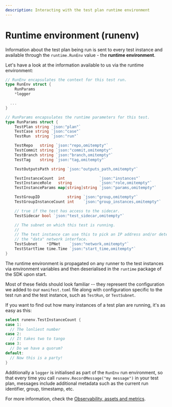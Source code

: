 ```yaml
---
description: Interacting with the test plan runtime environment
---
```


# Runtime environment \(runenv\)

Information about the test plan being run is sent to every test instance and available through the `runtime.RunEnv` value - the **runtime environment**.

Let's have a look at the information available to us via the runtime environment:

```go
// RunEnv encapsulates the context for this test run.
type RunEnv struct {
	RunParams
	*logger

  ...
}

// RunParams encapsulates the runtime parameters for this test.
type RunParams struct {
	TestPlan string `json:"plan"`
	TestCase string `json:"case"`
	TestRun  string `json:"run"`

	TestRepo   string `json:"repo,omitempty"`
	TestCommit string `json:"commit,omitempty"`
	TestBranch string `json:"branch,omitempty"`
	TestTag    string `json:"tag,omitempty"`

	TestOutputsPath string `json:"outputs_path,omitempty"`

	TestInstanceCount  int               `json:"instances"`
	TestInstanceRole   string            `json:"role,omitempty"`
	TestInstanceParams map[string]string `json:"params,omitempty"`

	TestGroupID            string `json:"group,omitempty"`
	TestGroupInstanceCount int    `json:"group_instances,omitempty"`

	// true if the test has access to the sidecar.
	TestSidecar bool `json:"test_sidecar,omitempty"`

	// The subnet on which this test is running.
	//
	// The test instance can use this to pick an IP address and/or determine
	// the "data" network interface.
	TestSubnet    *IPNet    `json:"network,omitempty"`
	TestStartTime time.Time `json:"start_time,omitempty"`
}

```

The runtime environment is propagated on any runner to the test instances via environment variables and then deserialised in the `runtime` package of the SDK upon start.

Most of these fields should look familiar -- they represent the configuration we added to our `manifest.toml` file along with configuration specific to the test run and the test instance, such as `TestRun`, or `TestSubnet`.

If you want to find out how many instances of a test plan are running, it's as easy as this:

```go
select runenv.TestInstanceCount {
case 1:
  // The lonliest number
case 2:
  // It takes two to tango
case 3:
  // Do we have a quorum?
default:
  // Now this is a party!
}
```

Additionally a `logger` is initialised as part of the `RunEnv` run environment, so that every time you call `runenv.RecordMessage("my message")` in your test plan, messages include additional metadata such as the current run identifier, group, timestamp, etc.

For more information, check the [Observability, assets and metrics](../writing-test-plans/observability-assets-and-metrics.md).

